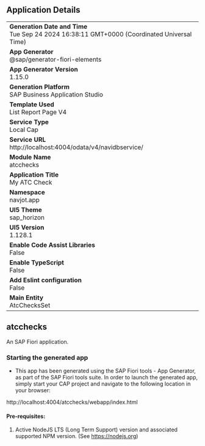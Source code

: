 ## Application Details
|               |
| ------------- |
|**Generation Date and Time**<br>Tue Sep 24 2024 16:38:11 GMT+0000 (Coordinated Universal Time)|
|**App Generator**<br>@sap/generator-fiori-elements|
|**App Generator Version**<br>1.15.0|
|**Generation Platform**<br>SAP Business Application Studio|
|**Template Used**<br>List Report Page V4|
|**Service Type**<br>Local Cap|
|**Service URL**<br>http://localhost:4004/odata/v4/navidbservice/|
|**Module Name**<br>atcchecks|
|**Application Title**<br>My ATC Check|
|**Namespace**<br>navjot.app|
|**UI5 Theme**<br>sap_horizon|
|**UI5 Version**<br>1.128.1|
|**Enable Code Assist Libraries**<br>False|
|**Enable TypeScript**<br>False|
|**Add Eslint configuration**<br>False|
|**Main Entity**<br>AtcChecksSet|

## atcchecks

An SAP Fiori application.

### Starting the generated app

-   This app has been generated using the SAP Fiori tools - App Generator, as part of the SAP Fiori tools suite.  In order to launch the generated app, simply start your CAP project and navigate to the following location in your browser:

http://localhost:4004/atcchecks/webapp/index.html

#### Pre-requisites:

1. Active NodeJS LTS (Long Term Support) version and associated supported NPM version.  (See https://nodejs.org)


